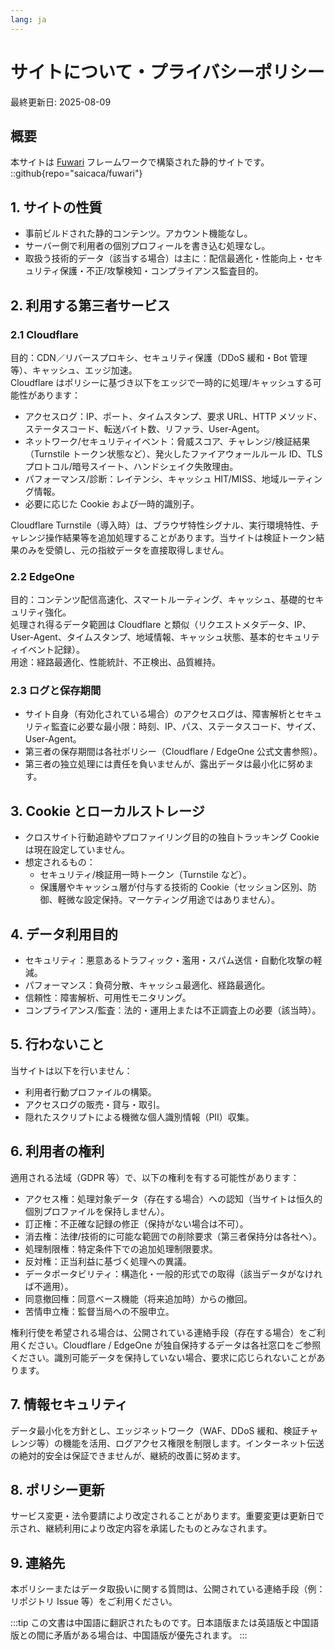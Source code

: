 ```yaml
---
lang: ja
---
```


# サイトについて・プライバシーポリシー

最終更新日: 2025-08-09  

## 概要
本サイトは [Fuwari](https://github.com/saicaca/fuwari) フレームワークで構築された静的サイトです。  
::github{repo="saicaca/fuwari"}

## 1. サイトの性質
- 事前ビルドされた静的コンテンツ。アカウント機能なし。  
- サーバー側で利用者の個別プロフィールを書き込む処理なし。  
- 取扱う技術的データ（該当する場合）は主に：配信最適化・性能向上・セキュリティ保護・不正/攻撃検知・コンプライアンス監査目的。  

## 2. 利用する第三者サービス

### 2.1 Cloudflare
目的：CDN／リバースプロキシ、セキュリティ保護（DDoS 緩和・Bot 管理等）、キャッシュ、エッジ加速。  
Cloudflare はポリシーに基づき以下をエッジで一時的に処理/キャッシュする可能性があります：  
- アクセスログ：IP、ポート、タイムスタンプ、要求 URL、HTTP メソッド、ステータスコード、転送バイト数、リファラ、User-Agent。  
- ネットワーク/セキュリティイベント：脅威スコア、チャレンジ/検証結果（Turnstile トークン状態など）、発火したファイアウォールルール ID、TLS プロトコル/暗号スイート、ハンドシェイク失敗理由。  
- パフォーマンス/診断：レイテンシ、キャッシュ HIT/MISS、地域ルーティング情報。  
- 必要に応じた Cookie および一時的識別子。  

Cloudflare Turnstile（導入時）は、ブラウザ特性シグナル、実行環境特性、チャレンジ操作結果等を追加処理することがあります。当サイトは検証トークン結果のみを受領し、元の指紋データを直接取得しません。

### 2.2 EdgeOne
目的：コンテンツ配信高速化、スマートルーティング、キャッシュ、基礎的セキュリティ強化。  
処理され得るデータ範囲は Cloudflare と類似（リクエストメタデータ、IP、User-Agent、タイムスタンプ、地域情報、キャッシュ状態、基本的セキュリティイベント記録）。  
用途：経路最適化、性能統計、不正検出、品質維持。  

### 2.3 ログと保存期間
- サイト自身（有効化されている場合）のアクセスログは、障害解析とセキュリティ監査に必要な最小限：時刻、IP、パス、ステータスコード、サイズ、User-Agent。  
- 第三者の保存期間は各社ポリシー（Cloudflare / EdgeOne 公式文書参照）。  
- 第三者の独立処理には責任を負いませんが、露出データは最小化に努めます。  

## 3. Cookie とローカルストレージ
- クロスサイト行動追跡やプロファイリング目的の独自トラッキング Cookie は現在設定していません。  
- 想定されるもの：  
  - セキュリティ/検証用一時トークン（Turnstile など）。  
  - 保護層やキャッシュ層が付与する技術的 Cookie（セッション区別、防御、軽微な設定保持。マーケティング用途ではありません）。  

## 4. データ利用目的
- セキュリティ：悪意あるトラフィック・濫用・スパム送信・自動化攻撃の軽減。  
- パフォーマンス：負荷分散、キャッシュ最適化、経路最適化。  
- 信頼性：障害解析、可用性モニタリング。  
- コンプライアンス/監査：法的・運用上または不正調査上の必要（該当時）。  

## 5. 行わないこと
当サイトは以下を行いません：  
- 利用者行動プロファイルの構築。  
- アクセスログの販売・貸与・取引。  
- 隠れたスクリプトによる機微な個人識別情報（PII）収集。  

## 6. 利用者の権利
適用される法域（GDPR 等）で、以下の権利を有する可能性があります：  
- アクセス権：処理対象データ（存在する場合）への認知（当サイトは恒久的個別プロファイルを保持しません）。  
- 訂正権：不正確な記録の修正（保持がない場合は不可）。  
- 消去権：法律/技術的に可能な範囲での削除要求（第三者保持分は各社へ）。  
- 処理制限権：特定条件下での追加処理制限要求。  
- 反対権：正当利益に基づく処理への異議。  
- データポータビリティ：構造化・一般的形式での取得（該当データがなければ不適用）。  
- 同意撤回権：同意ベース機能（将来追加時）からの撤回。  
- 苦情申立権：監督当局への不服申立。  

権利行使を希望される場合は、公開されている連絡手段（存在する場合）をご利用ください。Cloudflare / EdgeOne が独自保持するデータは各社窓口をご参照ください。識別可能データを保持していない場合、要求に応じられないことがあります。

## 7. 情報セキュリティ
データ最小化を方針とし、エッジネットワーク（WAF、DDoS 緩和、検証チャレンジ等）の機能を活用、ログアクセス権限を制限します。インターネット伝送の絶対的安全は保証できませんが、継続的改善に努めます。

## 8. ポリシー更新
サービス変更・法令要請により改定されることがあります。重要変更は更新日で示され、継続利用により改定内容を承諾したものとみなされます。

## 9. 連絡先
本ポリシーまたはデータ取扱いに関する質問は、公開されている連絡手段（例：リポジトリ Issue 等）をご利用ください。

:::tip
この文書は中国語に翻訳されたものです。日本語版または英語版と中国語版との間に矛盾がある場合は、中国語版が優先されます。
:::